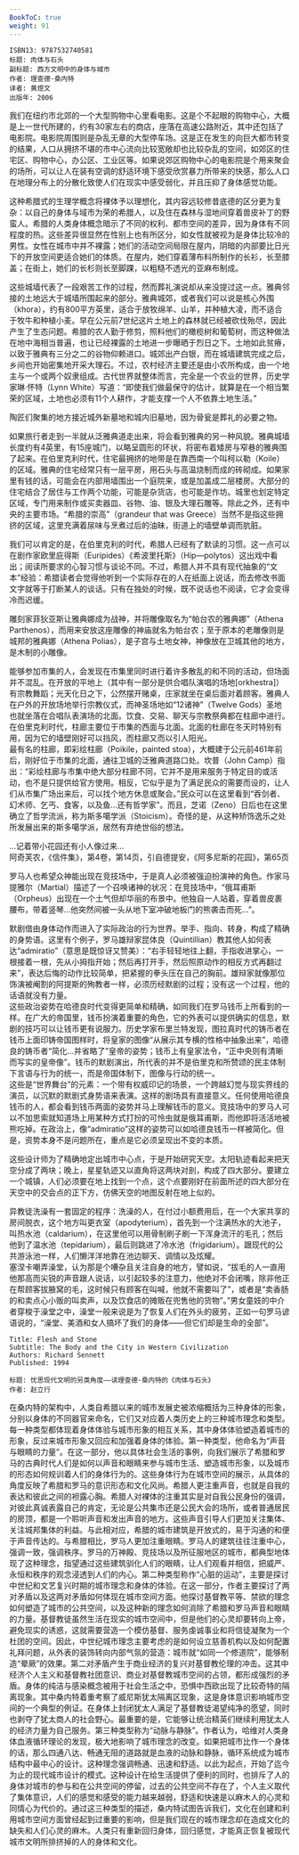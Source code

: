 ```yaml
---
BookToC: true
weight: 91
---
```


```
ISBN13: 9787532740581
标题: 肉体与石头
副标题: 西方文明中的身体与城市
作者: 理查德·桑内特
译者: 黄煜文
出版年: 2006
```

我们在纽约市北郊的一个大型购物中心里看电影。这是个不起眼的购物中心，大概是上一世代所建的，约有30家左右的商店，座落在高速公路附近，其中还包括了电影院。电影院周围则是杂乱无章的大型停车场。这是正在发生的向巨大都市转变的结果，人口从拥挤不堪的市中心流向比较宽敞却也比较杂乱的空间，如郊区的住宅区、购物中心，办公区、工业区等。如果说郊区购物中心的电影院是个用来聚会的场所，可以让人在装有空调的舒适环境下感受欣赏暴力所带来的快感，那么人口在地理分布上的分散化致使人们在现实中感受弱化，并且压抑了身体感觉功能。

这种希腊式的生理学概念将裸体予以理想化，其内容远较修昔底德的区分更为复杂：以自己的身体与域市为荣的希腊人，以及住在森林与湿地间穿着兽皮补丁的野蛮人。希腊的人类身体概念暗示了不同的权利、都市空间的差异，因为身体有不同程度的热。这些差异很显然在性别上也有所区分，如女性就被视为是身体比较冷的男性。女性在城市中并不裸露；她们的活动空间局限在屋内，阴暗的内部要比日光下的开放空间更适合她们的体质。在屋内，她们穿着薄布料所制作的长衫，长至膝盖；在街上，她们的长杉则长至脚踝，以粗糙不透光的亚麻布制成。

这些城墙代表了一段艰苦工作的过程，然而葬礼演说却从来没提过这一点。雅典邻接的土地远大于城墙所围起来的部分。雅典城郊，或者我们可以说是核心外围（khora），约有800平方英里，适合于放牧绵羊、山羊，并种植大凌，而不适合于牧牛和种植小麦。早在公元前7世纪这片土地上的森林就已经被砍伐殆尽，因此产生了生态问题。希腊的农人勤于修剪，照料他们的橄榄树和葡萄树，而这种做法在地中海相当普遍，也让已经裸露的土地进一步曝晒于烈日之下。土地如此贫瘠，以致于雅典有三分之二的谷物仰赖进口。城郊出产白银，而在城墙建筑完成之后，乡间也开始密集地开采大理石。不过，农村经济主要还是由小农所构成，由一个地主与一个或两个奴隶组成。古代世界就整体而言，完全是一个农业的世界，历史学家琳·怀特（Lynn White）写道：“即使我们做最保守的估计，就算是在一个相当繁荣的区域，土地也必须有11个人耕作，才能支撑一个人不依靠土地生活。”

陶匠们聚集的地方接近城外新墓地和城内旧墓地，因为骨瓮是葬礼的必要之物。

如果旅行者走到一半就从泛雅典道走出来，将会看到雅典的另一种风貌。雅典城墙长度约有4英里，有15座城门，以略呈圆形的环状，将密布着矮房与窄巷的雅典围了起来。在伯里克利时代，住宅最拥挤的地带是在靠西南一个叫柯以勒（Koile）的区域。雅典的住宅经常只有一层平房，用石头与高温烧制而成的砖砌成。如果家里有钱的话，可能会在内部用墙围出一个庭院来，或是加盖成二层楼房。大部分的住宅结合了居住与工作两个功能，可能是杂货店，也可能是作坊。城里也划定特定区域，专门用来制作或买卖器皿、谷物、油、银及大理石雕等。除此之外，还有中央的主要市场。“希腊的崇高”（grandeur that was Greece）当然不是指这些拥挤的区域，这里充满着尿味与烹煮过后的油昧，街道上的墙壁单调而肮脏。

我们可以肯定的是，在伯里克利的时代，希腊人已经有了默读的习惯。这一点可以在剧作家欧里庇得斯（Euripides）《希波里托斯》（Hip—polytos）这出戏中看出；阅读所要求的心智习惯与谈论不同。不过，希腊人并不具有现代抽象的“文本”经验：希腊读者会觉得他听到一个实际存在的人在纸面上说话，而去修改书面文字就等于打断某人的谈话。只有在独处的时候，既不说话也不阅读，它才会变得冷而迟缓。

雕刻家菲狄亚斯让雅典娜成为战神，并将雕像取名为“帕台农的雅典娜”（Athena Parthenos），而用来安放这座雕像的神庙就名为帕台农；至于原本的老雕像则是城邦的雅典娜（Athena Polias），是子宫与土地女神，神像放在卫城其他的地方，是木制的小雕像。

能够参加市集的人，会发现在市集里同时进行着许多散乱的和不同的活动，但场面并不混乱。在开放的平地上（其中有一部分是供合唱队演唱的场地[orkhestra]）有宗教舞蹈；光天化日之下，公然摆开赌桌，庄家就坐在桌后面对着顾客。雅典人在户外的开放场地举行宗教仪式，而神圣场地如“12诸神”（Twelve Gods）圣地也就坐落在合唱队表演场的北面。饮食、交易、聊天与宗教祭典都在柱廊中进行。在伯里克利时代，柱廊主要位于市集的西面与北面。北面的杜廊在冬天时特别有用，因为它的墙壁刚好可以挡风，而柱廊又而以引人阳光。  
最有名的柱廊，即彩绘柱廊（Poikile，painted stoa），大概建于公元前461年前后，刚好位于市集的北面，通往卫城的泛雅典道路口处。坎普（John Camp）指出：“彩绘柱廊与市集中绝大部分柱廊不同，它并不是用来服务于特定目的或活动，也不是只提供给官方使用。相反，它似乎是为了满足民众的需要而设的，让人们从市集广场出来后，可以找个地方休息或聚会。”民众可以在这里看到“吞剑者、幻术师、乞丐、食客，以及鱼…还有哲学家”。而且，芝诺（Zeno）日后也在这里确立了哲学流派，称为斯多噶学派（Stoicism）。奇怪的是，从这种矫饰逸乐之处所发展出来的斯多噶学派，居然有弃绝世俗的想法。

…记着带小花园还有小人像过来…  
阿奇芙农，《信件集》，第4卷，第14页，引自德提安，《阿多尼斯的花园》，第65页

罗马人也希望众神能出现在竞技场中，于是真人必须被强迫扮演神的角色。作家马提雅尔（Martial）描述了一个召唤诸神的状况：在竞技场中，“俄耳甫斯（Orpheus）出现在一个土气但却华丽的布景中。他独自一人站着，穿着兽皮裹腰布，带着竖琴…他突然间被一头从地下室冲破地板门的熊袭击而死…”。

默剧借由身体动作而进入了实际政治的行为世界。举手、指向、转身，构成了精确的身势语。这里有个例子，罗马雄辩家昆体良（Quintillian）教其他人如何表达“admiratio”（意思是既惊讶又赞美）：“右手轻轻地往上翻，手指收进掌心，一根接着一根，先从小拇指开始；然后再打开手，然后照原动作的相反方式再翻过来”，表达后悔的动作比较简单，把紧握的拳头压在自己的胸前。雄辩家就像那位饰演被阉割的阿提斯的殉教者一样，必须历经默剧的过程；没有这一个过程，他的话语就没有力量。  
这些政治姿势在哈德良时代变得更简单和精确，如同我们在罗马钱币上所看到的一样。在广大的帝国里，钱币扮演着重要的角色，它的外表可以提供确实的信息，默剧的技巧可以让钱币更有说服力。历史学家布里兰特发现，图拉真时代的铸币者在钱币上面印铸帝国图样时，将皇家的图像“从展示其专横的性格中抽象出来”，哈德良的铸币者“简化…并省略了”皇帝的姿势；钱币上有皇家法令，“正中央则有清晰而写实的皇帝像”。钱币的默剧演出，所代表的并不是伯里克和所赞颂的民主体制下言语与行为的统一，而是帝国体制下，图像与行动的统一。  
这些是“世界舞台”的元素：一个带有权威印记的场景，一个跨越幻觉与现实界线的演员，以沉默的默剧式身势语来表演。这样的剧场具有直接意义。任何使用哈德良钱币的人，都会看到钱币两面的姿势并马上理解钱币的意义。竞技场中的罗马人可以不加思索就知道场上用某种方式打扮的可怜虫就是俄耳甫斯，而他即将活活地被熊吃掉。在政治上，像“admiratio”这样的姿势可以如哈德良钱币一样被简化。但是，资势本身不是问题所在，重点是它必须呈现出不变的本质。

这些设计师为了精确地定出城市中心点，于是开始研究天空。太阳轨迹看起来把天空分成了两块；晚上，星星轨迹又以直角将这两块对剖，构成了四大部分。要建立一个城镇，人们必须要在地上找到一个点，这个点要刚好在前面所述的四大部分在天空中的交会点的正下方，仿佛天空的地图反射在地上似的。

异教徒洗澡有一套固定的程序：洗澡的人，在付过小额费用后，在一个大家共享的房间脱衣，这个地方叫更衣室（apodyterium），首先到一个注满热水的大池子，叫热水池（caldarium），在这里他可以用骨制刷子刷一下浑身流汗的毛孔；然后他到了温水池（tepidarium），最后则跳进了冷水池（frigidarium）。跟现代的公共游泳池一样，人们懒洋洋地靠在池边聊天、调情以及炫耀。  
塞涅卡嘲弄澡堂，认为那是个嘈杂且关注自身的地方，譬如说，“拔毛的人一直用他那高而尖锐的声音跟人说话，以引起较多的注意力，他绝对不会闭嘴，除非他正在帮顾客拔腋窝的毛，这时候只有顾客在叫喊，他就不需要叫了”，或者是“卖香肠的和卖点心小贩的叫卖声，以及饮食店的摊贩在兜售他的货物”。”男女童妓的中介者穿梭于澡堂之中，澡堂一般来说是为了恢复人们在外头的疲劳，正如一句罗马谚语说的，“澡堂、美酒和女人搞坏了我们的身体——但它们却是生命的全部”。

```
Title: Flesh and Stone
Subtitle: The Body and the City in Western Civilization
Authors: Richard Sennett
Published: 1994
```

```
标题: 忧思现代文明的另类角度——读理查德·桑内特的《肉体与石头》
作者: 赵立行
```

在桑内特的架构中，人类自希腊以来的城市发展史被浓缩概括为三种身体的形象，分别以身体的不同器官来命名，它们又对应着人类历史上的三种城市理念和类型。每一种类型都体现着身体体验与城市形象的相互关系，其中身体体验塑造着城市的形象，反过来城市形象又回应和加强着身体的体验。第一种类型，他命名为“声音与眼睛的力量”。在这一部分，他以具体社会生活的事例，向我们展示了希腊和罗马的古典时代人们是如何以声音和眼睛来参与城市生活、塑造城市形象，以及城市的形态如何规训着人们的身体行为的。这些身体行为在城市空间的展示，从具体的角度反映了希腊和罗马的意识形态和文化风尚。希腊人更注重声音，也就是自我的表达和彼此之间的袒露心胸。希腊人对裸体的注重其实是对自我公民身份的强调，对彼此真诚表露自己的肯定，无论是公共集市还是公民大会的场所，或者普通居民的房顶，都是一个聆听声音和发出声音的地方。这些声音引导人们更加关注集体、关注城邦集体的利益。与此相对应，希腊的城市建筑是开放式的，易于沟通的和便于声音传达的。与希腊相比，罗马人更加注重眼睛。罗马人的建筑往往注重中心，强调一致，强调秩序。罗马的万神殿、竞技场以及所征服地区的城市，都典型地体现了这种理念，指望通过这些建筑驯化人们的眼睛，让人们观看并相信，把威严、永恒和秩序的观念浸透到人们的内心。第二种类型称作“心脏的运动”，主要是探讨中世纪和文艺复兴时期的城市理念和身体的体验。在这一部分，作者主要探讨了两对矛盾以及这两对矛盾如何体现在城市空间方面。他探讨基督教平等、禁欲的理念如何塑造了城市的公共空间，以及这种新的理念如何消除了希腊和罗马声音和眼睛的力量。基督教徒虽然生活在现实的城市空间中，但是他们的心灵却要转向上帝，避免现实的诱惑，这就需要营造一个模仿基督、服务虔诚事业和将信徒凝聚为一个杜团的空间。因此，中世纪城市理念主要考虑的是如何设立慈善机构以及如何配置礼拜问题，从外表的装饰转向内部气氛的营造：城市就“如同一个修道院”，能够制造“晕厥”的效果。第二对矛盾产生于商业经济的复兴对基督教伦理的冲击。这其中经济个人主义和基督教社团意识、商业对基督教城市空间的占领，都形成强烈的矛盾。身体的纯洁与感染概念被用于社会生活之中，恐惧中西欧出现了比较奇特的隔离现象。其中桑内特着重考察了威尼斯犹太隔离区现象，这是身体意识影响城市空间的一个典型的例证。在身体上封闭犹太人满足了基督教徒渴望纯净的愿望，同时也剥夺了犹太商人的社会野心。最重要的是，它能够让统治精英们继续利用犹太人的经济力量为自己服务。第三种类型称为“动脉与静脉”。作者认为，哈维对人类身体血液循环理论的发现，极大地影响了城市理念的改变。如果把城市比作一个身体的话，那么四通八达、畅通无阻的道路就是血液的动脉和静脉，循环系统成为城市结构中最中心的设计。这种理念强调畅通、迅速和舒适。以此为起点，开始了迄今为止的现代城市设计的模式。这种设计在给生活提供了便利的同时，也排斥了人的身体对城市的参与和在公共空间的停留，过去的公共空间不存在了，个人主义取代了集体意识，人们的感觉和感受的能力越来越弱，舒适和快速是以麻木人的心灵和同情心为代价的。通过这三种类型的描述，桑内特试图告诉我们，文化在创建和利用城市空间方面曾经起到过重要的影响，但是我们现在的城市理念却在造成文化的缺失和人们心灵的麻木。人类只有重新回归身体，回归感觉，才能真正恢复被现代城市文明所排挤掉的人的身体和文化。